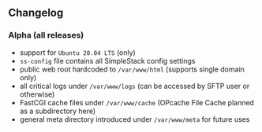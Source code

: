 ## Changelog

### Alpha (all releases)
* support for `Ubuntu 20.04 LTS` (only)
* `ss-config` file contains all SimpleStack config settings
* public web root hardcoded to `/var/www/html` (supports single domain only)
* all critical logs under `/var/www/logs` (can be accessed by SFTP user or otherwise)
* FastCGI cache files under `/var/www/cache` (OPcache File Cache planned as a subdirectory here)
* general meta directory introduced under `/var/www/meta` for future uses

